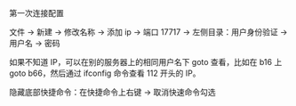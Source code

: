 
第一次连接配置   

文件 -> 新建 -> 修改名称 -> 添加 ip -> 端口 17717 -> 左侧目录：用户身份验证 -> 用户名 -> 密码  


如果不知道 IP，可以在别的服务器上的相同用户名下 goto 查看，比如在 b16 上 goto b66，然后通过 ifconfig 命令查看 112 开头的 IP。     


隐藏底部快捷命令：在快捷命令上右键 -> 取消快速命令勾选     

